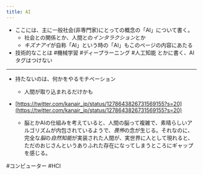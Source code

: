 ```yaml
---
title: AI
---
```


* ここには、主に一般社会(非専門家)にとっての概念の「AI」について書く。
  * 社会との関係とか、人間との*インタラクション*とか
  * *キズナアイ*が自称「AI」という時の「AI」もこのページの内容にあたる
* 技術的なことは #機械学習 #ディープラーニング #人工知能 とかに書く、AIタグはつけない

---

* 持たないのは、何かをやるモチベーション
  
  * 人間が取り込まれるだけかも
* [https://twitter.com/kanair_jp/status/1278643826731569155?s=20](https://twitter.com/kanair_jp/status/1278643826731569155?s=20)
  
  * 脳とかAIの仕組みを考えていると、人間の脳って複雑で、素晴らしいアルゴリズムが内包されているようで、*畏怖*の念が生じる。それなのに、完全な*脳*の*自然知能*が実装された人間が、実世界に人として現れると、ただのおじさんというありふれた存在になってしまうところにギャップを感じる。

\#コンピューター #HCI
